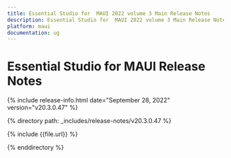 ```yaml
---
title: Essential Studio for  MAUI 2022 volume 3 Main Release Notes  
description: Essential Studio for  MAUI 2022 volume 3 Main Release Notes 
platform: maui
documentation: ug
---
```


# Essential Studio for  MAUI Release Notes  

{% include release-info.html date="September 28, 2022"  version="v20.3.0.47" %} 

{% directory path: _includes/release-notes/v20.3.0.47 %}

{% include {{file.url}} %}

{% enddirectory %}